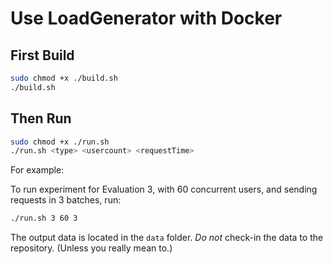 # Use LoadGenerator with Docker

## First Build
```bash
sudo chmod +x ./build.sh
./build.sh
```

## Then Run
```bash
sudo chmod +x ./run.sh
./run.sh <type> <usercount> <requestTime>
```

For example:

To run experiment for Evaluation 3, with 60 concurrent users, and sending requests in 3 batches, run:

```bash
./run.sh 3 60 3
```

The output data is located in the `data` folder. *Do not* check-in the data to the repository. (Unless you really mean to.)